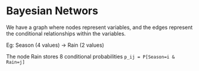 # Bayesian Networs
We have a graph where nodes represent variables, and the edges represent the conditional relationships within the variables.

Eg: Season (4 values) -> Rain (2 values)

The node Rain stores 8 conditional probabilities `p_ij = P[Season=i & Rain=j]`